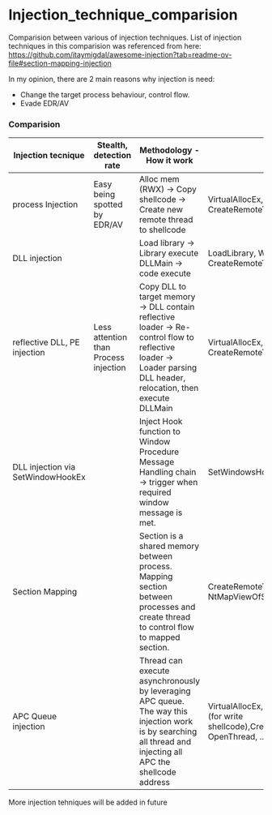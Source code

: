 # Injection_technique_comparision
Comparision between various of injection techniques. List of injection techniques in this comparision was referenced from here: https://github.com/itaymigdal/awesome-injection?tab=readme-ov-file#section-mapping-injection

In my opinion, there are 2 main reasons why injection is need:
+   Change the target process behaviour, control flow.
+   Evade EDR/AV


### Comparision

| **Injection tecnique**            | **Stealth, detection rate**           | **Methodology - How it work**                                                                                                                                     | **APIs**                                                                                                                   | **Persitence** | **implementation complexity**  | **Impact**                                                 |
|-----------------------------------|---------------------------------------|-------------------------------------------------------------------------------------------------------------------------------------------------------------------|----------------------------------------------------------------------------------------------------------------------------|----------------|--------------------------------|------------------------------------------------------------|
| process Injection                 | Easy being spotted by EDR/AV          | Alloc mem (RWX) -> Copy shellcode -> Create new remote thread to shellcode                                                                                        | VirtualAllocEx, WriteProcessMemory, CreateRemoteThread                                                                     |                | medium (base on the shellcode) | Target Process                                             |
| DLL injection                     |                                       | Load library -> Library execute DLLMain -> code execute                                                                                                           | LoadLibrary, WriteProcessMemory, CreateRemoteThread (for loading dll)                                                      |                | easy                           | Target Process                                             |
| reflective DLL, PE injection      | Less attention than Process injection | Copy DLL to target memory -> DLL contain reflective loader -> Re-control flow to reflective loader -> Loader parsing DLL header, relocation, then execute DLLMain | VirtualAllocEx, WriteProcessMemory, CreateRemoteThread                                                                     |                | hard                           | Target Process                                             |
| DLL injection via SetWindowHookEx |                                       | Inject Hook function to Window Procedure Message Handling chain -> trigger when required window message is met.                                                   | SetWindowsHookEx, LoadLibraryA                                                                                             |                | medium                         | Depend on arg in Setwindowshook Sometimes it can be global |
| Section Mapping                   |                                       | Section is a shared memory between process. Mapping section between processes and create thread to control flow to mapped section.                                | CreateRemoteThreadEx, NtMapViewOfSection                                                                                   |                | easy                           | Can be global, base on the number of process map to        |
| APC Queue injection               |                                       | Thread can execute asynchronously by leveraging APC queue. The way this injection work is by searching all thread and injecting all APC the shellcode address     | VirtualAllocEx, WriteProcessMemory (for write shellcode),CreateToolhelp32Snapshot, OpenThread, ... (for inject APC queue)  |                |                                | Target Process                                             |

More injection tehniques will be added in future